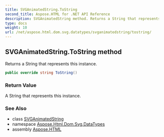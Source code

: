 ```yaml
---
title: SVGAnimatedString.ToString
second_title: Aspose.HTML for .NET API Reference
description: SVGAnimatedString method. Returns a String that represents this instance
type: docs
weight: 10
url: /net/aspose.html.dom.svg.datatypes/svganimatedstring/tostring/
---
```

## SVGAnimatedString.ToString method

Returns a String that represents this instance.

```csharp
public override string ToString()
```

### Return Value

A String that represents this instance.

### See Also

* class [SVGAnimatedString](../)
* namespace [Aspose.Html.Dom.Svg.DataTypes](../../svganimatedstring/)
* assembly [Aspose.HTML](../../../)
